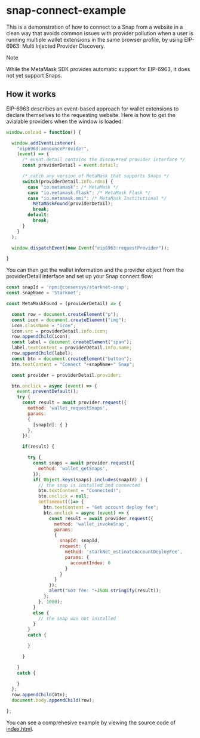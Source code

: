 # snap-connect-example

This is a demonstration of how to connect to a Snap from a website in a clean way that avoids common issues with provider pollution when a user is running multiple wallet extensions in the same browser profile, by using EIP-6963: Multi Injected Provider Discovery. 

> [!NOTE]
> While the MetaMask SDK provides automatic support for EIP-6963, it does not yet support Snaps.

## How it works

EIP-6963 describes an event-based approach for wallet extensions to declare themselves to the requesting website. Here is how to get the avialable providers when the window is loaded: 

```JavaScript
window.onload = function() {

  window.addEventListener(
    "eip6963:announceProvider",
    (event) => {
      /* event.detail contains the discovered provider interface */ 
      const providerDetail = event.detail; 

      /* catch any version of MetaMask that supports Snaps */
      switch(providerDetail.info.rdns) { 
        case "io.metamask": /* MetaMask */
        case "io.metamask.flask": /* MetaMask Flask */
        case "io.metamask.mmi": /* MetaMask Institutional */
          MetaMaskFound(providerDetail); 
          break; 
        default: 
          break; 
      }
    }
  );

  window.dispatchEvent(new Event("eip6963:requestProvider"));

}
```

You can then get the wallet information and the provider object from the providerDetail interface and set up your Snap connect flow: 

```JavaScript
const snapId = 'npm:@consensys/starknet-snap';
const snapName = 'Starknet'; 

const MetaMaskFound = (providerDetail) => { 

  const row = document.createElement("p"); 
  const icon = document.createElement("img"); 
  icon.className = "icon"; 
  icon.src = providerDetail.info.icon; 
  row.appendChild(icon); 
  const label = document.createElement("span"); 
  label.textContent = providerDetail.info.name; 
  row.appendChild(label); 
  const btn = document.createElement("button"); 
  btn.textContent = "Connect "+snapName+" Snap"; 

  const provider = providerDetail.provider; 

  btn.onclick = async (event) => { 
    event.preventDefault(); 
    try { 
      const result = await provider.request({ 
        method: 'wallet_requestSnaps', 
        params: 
        {
          [snapId]: { }
        },
      }); 

      if(result) { 

        try { 
          const snaps = await provider.request({
            method: 'wallet_getSnaps',
          }); 
          if( Object.keys(snaps).includes(snapId) ) { 
            // the snap is installed and connected 
            btn.textContent = "Connected!"; 
            btn.onclick = null; 
            setTimeout(()=> { 
              btn.textContent = "Get account deploy fee"; 
              btn.onclick = async (event) => { 
                const result = await provider.request({ 
                  method: 'wallet_invokeSnap', 
                  params: 
                  { 
                    snapId: snapId, 
                    request: { 
                      method: 'starkNet_estimateAccountDeployFee', 
                      params: { 
                        accountIndex: 0
                      }
                    }
                  }
                }); 
                alert("Got fee: "+JSON.stringify(result)); 
              }; 
            }, 1000); 
          }
          else { 
            // the snap was not installed 
          }
        }
        catch { 

        }

      }

    }
    catch { 

    }
  }; 
  row.appendChild(btn); 
  document.body.appendChild(row); 

};
```

You can see a comprehesive example by viewing the source code of [index.html](https://github.com/Montoya/snap-connect-test/blob/main/index.html).